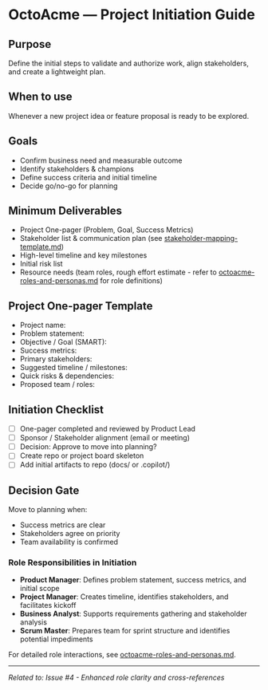 # OctoAcme — Project Initiation Guide

## Purpose
Define the initial steps to validate and authorize work, align stakeholders, and create a lightweight plan.

## When to use
Whenever a new project idea or feature proposal is ready to be explored.

## Goals
- Confirm business need and measurable outcome
- Identify stakeholders & champions
- Define success criteria and initial timeline
- Decide go/no-go for planning

## Minimum Deliverables
- Project One-pager (Problem, Goal, Success Metrics)
- Stakeholder list & communication plan (see [stakeholder-mapping-template.md](./stakeholder-mapping-template.md))
- High-level timeline and key milestones
- Initial risk list
- Resource needs (team roles, rough effort estimate - refer to [octoacme-roles-and-personas.md](./octoacme-roles-and-personas.md) for role definitions)

## Project One-pager Template
- Project name:
- Problem statement:
- Objective / Goal (SMART):
- Success metrics:
- Primary stakeholders:
- Suggested timeline / milestones:
- Quick risks & dependencies:
- Proposed team / roles:

## Initiation Checklist
- [ ] One-pager completed and reviewed by Product Lead
- [ ] Sponsor / Stakeholder alignment (email or meeting)
- [ ] Decision: Approve to move into planning?
- [ ] Create repo or project board skeleton
- [ ] Add initial artifacts to repo (docs/ or .copilot/)

## Decision Gate
Move to planning when:
- Success metrics are clear
- Stakeholders agree on priority
- Team availability is confirmed

### Role Responsibilities in Initiation
- **Product Manager**: Defines problem statement, success metrics, and initial scope
- **Project Manager**: Creates timeline, identifies stakeholders, and facilitates kickoff
- **Business Analyst**: Supports requirements gathering and stakeholder analysis
- **Scrum Master**: Prepares team for sprint structure and identifies potential impediments

For detailed role interactions, see [octoacme-roles-and-personas.md](./octoacme-roles-and-personas.md).

---

_Related to: Issue #4 - Enhanced role clarity and cross-references_
